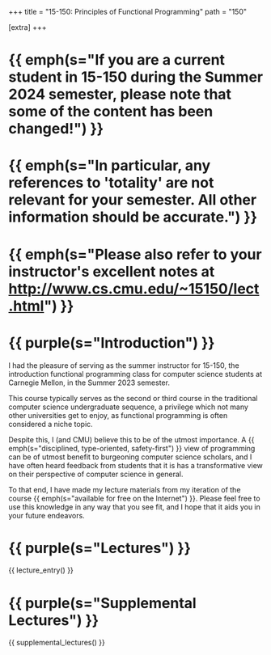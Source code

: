 +++
title = "15-150: Principles of Functional Programming"
path = "150"

[extra]
+++

# {{ emph(s="If you are a current student in 15-150 during the Summer 2024 semester, please note that some of the content has been changed!") }}
# {{ emph(s="In particular, any references to 'totality' are not relevant for your semester. All other information should be accurate.") }}
# {{ emph(s="Please also refer to your instructor's excellent notes at http://www.cs.cmu.edu/~15150/lect.html") }}

# {{ purple(s="Introduction") }}

I had the pleasure of serving as the summer instructor for 15-150, the introduction
functional programming class for computer science students at Carnegie Mellon, in
the Summer 2023 semester.

This course typically serves as the second or third course in the traditional
computer science undergraduate sequence, a privilege which not many other universities
get to enjoy, as functional programming is often considered a niche topic.

Despite this, I (and CMU) believe this to be of the utmost importance. A {{ emph(s="disciplined,
type-oriented, safety-first") }} view of programming can be of utmost benefit to burgeoning
computer science scholars, and I have often heard feedback from students that it is has
a transformative view on their perspective of computer science in general.

To that end, I have made my lecture materials from my iteration of the course {{ emph(s="available
for free on the Internet") }}. Please feel free to use this knowledge in any way that you see
fit, and I hope that it aids you in your future endeavors.

# {{ purple(s="Lectures") }}

<div class="with-bottom-spacing">
  {{ lecture_entry() }}
</div>

# {{ purple(s="Supplemental Lectures") }}

{{ supplemental_lectures() }}